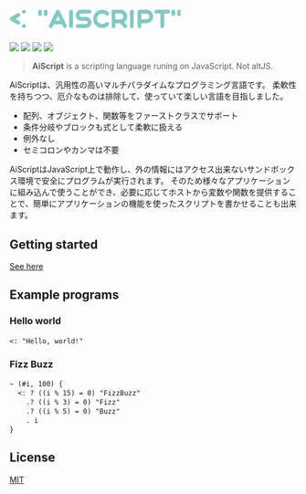 <h1><img src="./aiscript.svg" alt="AiScript" width="300"></h1>

[![](https://img.shields.io/npm/v/@syuilo/aiscript.svg?style=flat-square)](https://www.npmjs.com/package/@syuilo/aiscript)
![](https://github.com/syuilo/aiscript/workflows/ci/badge.svg)
[![](https://img.shields.io/badge/license-MIT-444444.svg?style=flat-square)](http://opensource.org/licenses/MIT)
[![](https://img.shields.io/badge/PRs-welcome-brightgreen.svg?style=flat-square&logo=github)](http://makeapullrequest.com)

> **AiScript** is a scripting language runing on JavaScript. Not altJS.

AiScriptは、汎用性の高いマルチパラダイムなプログラミング言語です。
柔軟性を持ちつつ、厄介なものは排除して、使っていて楽しい言語を目指しました。

* 配列、オブジェクト、関数等をファーストクラスでサポート
* 条件分岐やブロックも式として柔軟に扱える
* 例外なし
* セミコロンやカンマは不要

AiScriptはJavaScript上で動作し、外の情報にはアクセス出来ないサンドボックス環境で安全にプログラムが実行されます。
そのため様々なアプリケーションに組み込んで使うことができ、必要に応じてホストから変数や関数を提供することで、簡単にアプリケーションの機能を使ったスクリプトを書かせることも出来ます。

## Getting started
[See here](./docs/get-started.md)

## Example programs
### Hello world
```
<: "Hello, world!"
```

### Fizz Buzz
```
~ (#i, 100) {
  <: ? ((i % 15) = 0) "FizzBuzz"
    .? ((i % 3) = 0) "Fizz"
    .? ((i % 5) = 0) "Buzz"
    . i
}
```

## License
[MIT](LICENSE)
